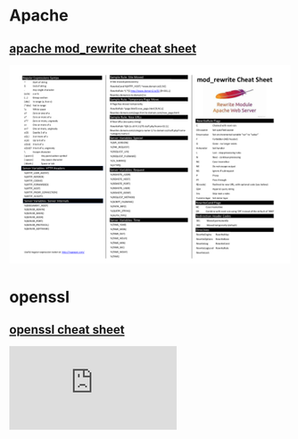 # Apache

## [apache mod_rewrite cheat sheet](https://github.com/microscum/cheat-sheets/tree/main/files/mod_rewrite_cheatsheet.pdf)
![alt text ](https://github.com/microscum/cheat-sheets/blob/main/images/mod_rewrite-cheatsheet.png)

# openssl
## [openssl cheat sheet](https://github.com/microscum/cheat-sheets/tree/main/files/apache_cheat-sheet.MD)
![alt text ](https://github.com/microscum/cheat-sheets/blob/main/files/apache_cheat-sheet.MD)
